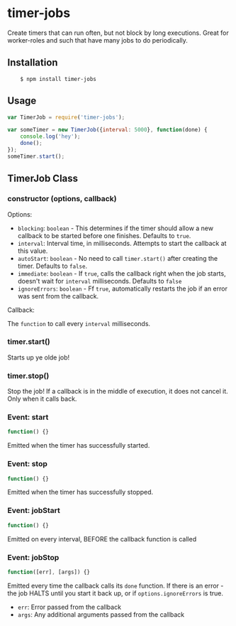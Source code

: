timer-jobs
==========

Create timers that can run often, but not block by long executions. Great for worker-roles and such that have many jobs to do periodically.


## Installation

		$ npm install timer-jobs

## Usage

``` javascript
var TimerJob = require('timer-jobs');

var someTimer = new TimerJob({interval: 5000}, function(done) {
	console.log('hey');
	done();
});
someTimer.start();
```

## TimerJob Class

### constructor (options, callback)

Options:

- `blocking`: `boolean` - This determines if the timer should allow a new callback to be started before one finishes. Defaults to `true`.
- `interval`: Interval time, in milliseconds. Attempts to start the callback at this value.
- `autoStart`: `boolean` - No need to call `timer.start()` after creating the timer. Defaults to `false`.
- `immediate`: `boolean` - If `true`, calls the callback right when the job starts, doesn't wait for `interval` milliseconds. Defaults to `false`
- `ignoreErrors`: `boolean` - Ff `true`, automatically restarts the job if an error was sent from the callback.

Callback:

The `function` to call every `interval` milliseconds. 


### timer.start()

Starts up ye olde job!

### timer.stop()

Stop the job! If a callback is in the middle of execution, it does not cancel it. Only when it calls back.

### Event: start

``` javascript
function() {}
```

Emitted when the timer has successfully started.

### Event: stop

``` javascript
function() {}
```

Emitted when the timer has successfully stopped.

### Event: jobStart

``` javascript
function() {}
```

Emitted on every interval, BEFORE the callback function is called

### Event: jobStop

``` javascript
function([err], [args]) {}
```

Emitted every time the callback calls its `done` function. If there is an error - the job HALTS until you start it back up, or if `options.ignoreErrors` is true.

- `err`: Error passed from the callback
- `args`: Any additional arguments passed from the callback